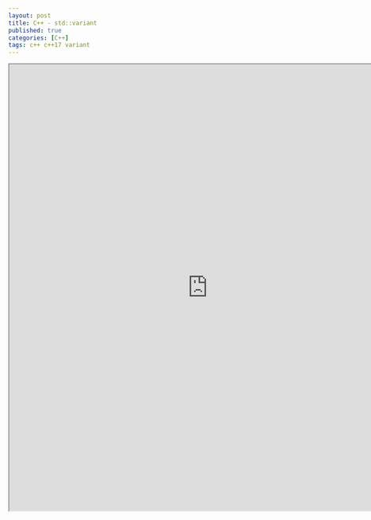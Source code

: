 ```yaml
---
layout: post
title: C++ - std::variant
published: true
categories: [C++]
tags: c++ c++17 variant
---
```

<iframe width="800" height="900" src="https://docs.google.com/document/d/e/2PACX-1vSlawR8vWKFdLRKAUTqeSm_W_dEMGsN1ZXBJAVfm2CnOC0Qpp5Er2SunWyIykjlryFH-JVd2GC8meFW/pub?embedded=true"></iframe>   
  